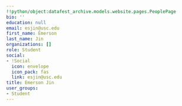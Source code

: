 ```yaml
---
!!python/object:datafest_archive.models.website.pages.PeoplePage
bio: ''
education: null
email: esjin@usc.edu
first_name: Emerson
last_name: Jin
organizations: []
role: Student
social:
- !Social
  icon: envelope
  icon_pack: fas
  link: esjin@usc.edu
title: Emerson Jin
user_groups:
- Student
---
```


    